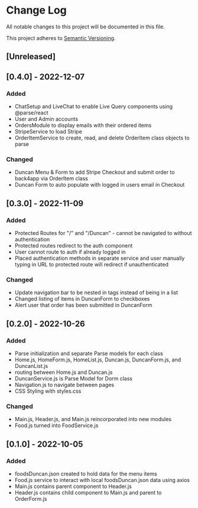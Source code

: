 # Change Log
All notable changes to this project will be documented in this file.
 
This project adheres to [Semantic Versioning](http://semver.org/).
 
## [Unreleased] 

## [0.4.0] - 2022-12-07

### Added
- ChatSetup and LiveChat to enable Live Query components using @parse/react
- User and Admin accounts
- OrdersModule to display emails with their ordered items
- StripeService to load Stripe
- OrderItemService to create, read, and delete OrderItem class objects to parse
### Changed
- Duncan Menu & Form to add Stripe Checkout and submit order to back4app via OrderItem class
- Duncan Form to auto populate with logged in users email in Checkout

## [0.3.0] - 2022-11-09 
 
### Added
- Protected Routes for "/" and "/Duncan" - cannot be navigated to without authentication
- Protected routes redirect to the auth component
- User cannot route to auth if already logged in
- Placed authentication methods in separate service and user manually typing in URL to protected route will redirect if unauthenticated

### Changed
- Update navigation bar to be nested in <a> tags instead of being in a list
- Changed listing of items in DuncanForm to checkboxes
- Alert user that order has been submitted in DuncanForm
 
## [0.2.0] - 2022-10-26 
 
### Added
- Parse initialization and separate Parse models for each class
- Home.js, HomeForm.js, HomeList.js, Duncan.js, DuncanForm.js, and DuncanList.js
- routing between Home.js and Duncan.js
- DuncanService.js is Parse Model for Dorm class
- Navigation.js to navigate between pages
- CSS Styling with styles.css
### Changed
- Main.js, Header.js, and Main.js reincorporated into new modules 
- Food.js turned into FoodService.js
 
## [0.1.0] - 2022-10-05
 
### Added
- foodsDuncan.json created to hold data for the menu items
- Food.js service to interact with local foodsDuncan.json data using axios
- Main.js contains parent component to Header.js
- Header.js contains child component to Main.js and parent to OrderForm.js
 
